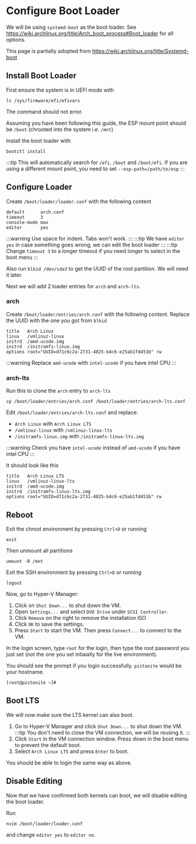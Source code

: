 # Configure Boot Loader
We will be using `systemd-boot` as the boot loader. See https://wiki.archlinux.org/title/Arch_boot_process#Boot_loader for all options.

This page is partially adopted from https://wiki.archlinux.org/title/Systemd-boot

## Install Boot Loader
First ensure the system is in UEFI mode with
```
ls /sys/firmware/efi/efivars
```
The command should not error.

Assuming you have been following this guide, the ESP mount point should be `/boot` (chrooted into the system i.e. `/mnt`)

Install the boot loader with
```
bootctl install
```
:::tip
This will automatically search for `/efi`. `/boot` and `/boot/efi`. If you are using a different mount point, you need to set `--esp-path=/path/to/esp`
:::

## Configure Loader
Create `/boot/loader/loader.conf` with the following content
```
default      arch.conf
timeout      3
console-mode max
editor       yes
```
:::warning
Use space for indent. Tabs won't work.
:::
:::tip
We have `editor yes` in case something goes wrong, we can edit the boot loader
:::
:::tip
Change `timeout 3` to a longer timeout if you need longer to select in the boot menu
:::

Also run `blkid /dev/sda3` to get the UUID of the root partition. We will need it later.

Next we will add 2 loader entries for `arch` and `arch-lts`.

### arch
Create `/boot/loader/entries/arch.conf` with the following content. Replace the UUID with the one you got from `blkid`
```
title   Arch Linux
linux   /vmlinuz-linux
initrd  /amd-ucode.img
initrd  /initramfs-linux.img
options root="UUID=d71c6c2a-2731-4825-b4c6-e25ab1fd451b" rw 
```
:::warning
Replace `amd-ucode` with `intel-ucode` if you have intel CPU
:::

### arch-lts
Run this to clone the `arch` entry to `arch-lts`
```
cp /boot/loader/entries/arch.conf /boot/loader/entries/arch-lts.conf
```
Edit `/boot/loader/entries/arch-lts.conf` and replace:
- `Arch Linux` with `Arch Linux LTS`
- `/vmlinuz-linux` with `/vmlinuz-linux-lts`
- `/initramfs-linux.img` with `/initramfs-linux-lts.img`

:::warning
Check you have `intel-ucode` instead of `amd-ucode` if you have intel CPU
:::

It should look like this
```
title   Arch Linux LTS
linux   /vmlinuz-linux-lts
initrd  /amd-ucode.img
initrd  /initramfs-linux-lts.img
options root="UUID=d71c6c2a-2731-4825-b4c6-e25ab1fd451b" rw
```

## Reboot
Exit the chroot environment by pressing `Ctrl+D` or running
```
exit
```
Then unmount all partitions
```
umount -R /mnt
```
Exit the SSH environment by pressing `Ctrl+D` or running
```
logout
```

Now, go to Hyper-V Manager:
1. Click on `Shut Down...` to shut down the VM.
2. Open `Settings...` and select `DVD Drive` under `SCSI Controller`.
3. Click `Remove` on the right to remove the installation ISO
4. Click `OK` to save the settings.
5. Press `Start` to start the VM. Then press `Connect...` to connect to the VM.

In the login screen, type `root` for the login, then type the root password you just set (not the one you set intiaially for the live environment).

You should see the prompt if you login successfully. `pistonite` would be your hostname.
```
[root@pistonite ~]#
```

## Boot LTS
We will now make sure the LTS kernel can also boot.

1. Go to Hyper-V Manager and click `Shut Down...` to shut down the VM.
:::tip
You don't need to close the VM connection, we will be reusing it.
:::
2. Click `Start` in the VM connection window. Press down in the boot menu to prevent the default boot.
3. Select `Arch Linux LTS` and press `Enter` to boot.

You should be able to login the same way as above.

## Disable Editing
Now that we have confirmed both kernels can boot, we will disable editing the boot loader.

Run
```
nvim /boot/loader/loader.conf
```
and change `editor yes` to `editor no`.
